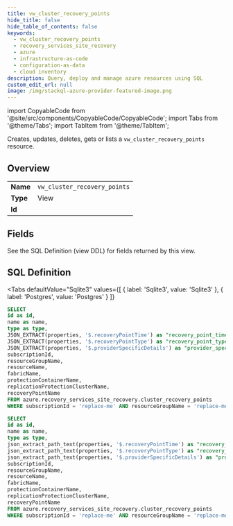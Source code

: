 ```yaml
--- 
title: vw_cluster_recovery_points
hide_title: false
hide_table_of_contents: false
keywords:
  - vw_cluster_recovery_points
  - recovery_services_site_recovery
  - azure
  - infrastructure-as-code
  - configuration-as-data
  - cloud inventory
description: Query, deploy and manage azure resources using SQL
custom_edit_url: null
image: /img/stackql-azure-provider-featured-image.png
---
```


import CopyableCode from '@site/src/components/CopyableCode/CopyableCode';
import Tabs from '@theme/Tabs';
import TabItem from '@theme/TabItem';

Creates, updates, deletes, gets or lists a <code>vw_cluster_recovery_points</code> resource.

## Overview
<table><tbody>
<tr><td><b>Name</b></td><td><code>vw_cluster_recovery_points</code></td></tr>
<tr><td><b>Type</b></td><td>View</td></tr>
<tr><td><b>Id</b></td><td><CopyableCode code="azure.recovery_services_site_recovery.vw_cluster_recovery_points" /></td></tr>
</tbody></table>

## Fields

See the SQL Definition (view DDL) for fields returned by this view.

## SQL Definition

<Tabs
defaultValue="Sqlite3"
values={[
{ label: 'Sqlite3', value: 'Sqlite3' },
{ label: 'Postgres', value: 'Postgres' }
]}
>
<TabItem value="Sqlite3">

```sql
SELECT
id as id,
name as name,
type as type,
JSON_EXTRACT(properties, '$.recoveryPointTime') as "recovery_point_time",
JSON_EXTRACT(properties, '$.recoveryPointType') as "recovery_point_type",
JSON_EXTRACT(properties, '$.providerSpecificDetails') as "provider_specific_details",
subscriptionId,
resourceGroupName,
resourceName,
fabricName,
protectionContainerName,
replicationProtectionClusterName,
recoveryPointName
FROM azure.recovery_services_site_recovery.cluster_recovery_points
WHERE subscriptionId = 'replace-me' AND resourceGroupName = 'replace-me' AND resourceName = 'replace-me' AND fabricName = 'replace-me' AND protectionContainerName = 'replace-me' AND replicationProtectionClusterName = 'replace-me';
```

</TabItem>
<TabItem value="Postgres">

```sql
SELECT
id as id,
name as name,
type as type,
json_extract_path_text(properties, '$.recoveryPointTime') as "recovery_point_time",
json_extract_path_text(properties, '$.recoveryPointType') as "recovery_point_type",
json_extract_path_text(properties, '$.providerSpecificDetails') as "provider_specific_details",
subscriptionId,
resourceGroupName,
resourceName,
fabricName,
protectionContainerName,
replicationProtectionClusterName,
recoveryPointName
FROM azure.recovery_services_site_recovery.cluster_recovery_points
WHERE subscriptionId = 'replace-me' AND resourceGroupName = 'replace-me' AND resourceName = 'replace-me' AND fabricName = 'replace-me' AND protectionContainerName = 'replace-me' AND replicationProtectionClusterName = 'replace-me';
```

</TabItem>
</Tabs>
